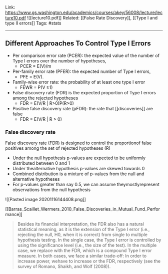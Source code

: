 Link: https://www.gs.washington.edu/academics/courses/akey/56008/lecture/lecture10.pdf
![[lecture10.pdf]]
Related: [[False Rate Discovery]], [[Type I and type II errors]]
Tags: #stats 

---

## Different Approaches To Control Type I Errors

* Per comparison error rate (PCER): the expected value of the number of Type I errors over the number of hypotheses,  
	* PCER = E(V)/m
* Per-family error rate (PFER): the expected number of Type I errors,
	* PFE = E(V).
* Family-wise error rate: the probability of at least one type I error
	* FEWR = P(V ≥1)
* False discovery rate (FDR) is the expected proportion of Type I errors among the rejected hypotheses
	* FDR = E(V/R | R>0)P(R>0)
* Positive false discovery rate (pFDR): the rate that [[discoveries]] are false
	* FDR = E(V/R | R > 0)

### False discovery rate
False discovery rate (FDR) is designed to control the proportionof false positives among the set of rejected hypotheses (R)

* Under the null hypothesis p-values are expected to be uniformly distributed between 0 and 1
* Under thealternative hypothesis p-values are skewed towards 0
* Combined distribution is a mixture of p-values from the null and alternative hypotheses
* For p-values greater than say 0.5, we can assume theymostlyrepresent observations from the null hypothesis

![[Pasted image 20201116144408.png]]

[[Barras_Scaillet_Wermers_2010_False_Discoveries_in_Mutual_Fund_Performance]]

> Besides its financial interpretation, the FDR also has a natural statistical meaning, as it is the extension of the Type I error (i.e., rejecting the null, H0, when it is correct) from single to multiple hypothesis testing. In the single case, the Type I error is controlled by using the significance level (i.e., the size of the test). In the multiple case, we replace with the FDR, which is a compound Type I error measure. In both cases, we face a similar trade-off: In order to increase power, wehave to increase or the FDR, respectively (see the survey of Romano, Shaikh, and Wolf (2008)).